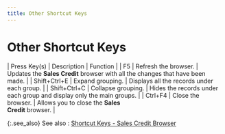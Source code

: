 ```yaml
---
title: Other Shortcut Keys
---
```


# Other Shortcut Keys


| Press Key(s) | Description | Function |
| F5 | Refresh the browser. | Updates the **Sales Credit**  browser with all the changes that have been made. |
| Shift+Ctrl+E | Expand grouping. | Displays all the records under each group. |
| Shift+Ctrl+C | Collapse grouping. | Hides the records under each group and display only  the main groups. |
| Ctrl+F4 | Close the browser. | Allows you to close the **Sales <br/> Credit** browser. |



{:.see_also}
See also
: [Shortcut  Keys - Sales Credit Browser]({{site.pos_baseurl}}/ui/short-cut-keys/sales-credit-browser/short_cut_keys_sales_credit_browser.html)
